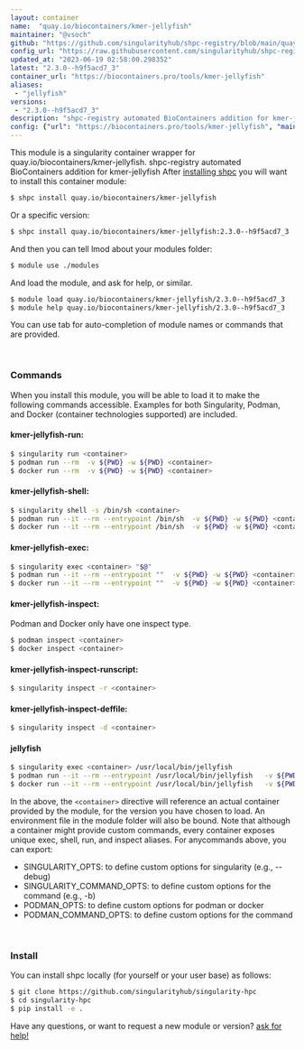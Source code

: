 ```yaml
---
layout: container
name:  "quay.io/biocontainers/kmer-jellyfish"
maintainer: "@vsoch"
github: "https://github.com/singularityhub/shpc-registry/blob/main/quay.io/biocontainers/kmer-jellyfish/container.yaml"
config_url: "https://raw.githubusercontent.com/singularityhub/shpc-registry/main/quay.io/biocontainers/kmer-jellyfish/container.yaml"
updated_at: "2023-06-19 02:58:00.298352"
latest: "2.3.0--h9f5acd7_3"
container_url: "https://biocontainers.pro/tools/kmer-jellyfish"
aliases:
 - "jellyfish"
versions:
 - "2.3.0--h9f5acd7_3"
description: "shpc-registry automated BioContainers addition for kmer-jellyfish"
config: {"url": "https://biocontainers.pro/tools/kmer-jellyfish", "maintainer": "@vsoch", "description": "shpc-registry automated BioContainers addition for kmer-jellyfish", "latest": {"2.3.0--h9f5acd7_3": "sha256:8b656996004664483c1960d2202a2badf6b567687733e76fd32fb9c8389c7480"}, "tags": {"2.3.0--h9f5acd7_3": "sha256:8b656996004664483c1960d2202a2badf6b567687733e76fd32fb9c8389c7480"}, "docker": "quay.io/biocontainers/kmer-jellyfish", "aliases": {"jellyfish": "/usr/local/bin/jellyfish"}}
---
```


This module is a singularity container wrapper for quay.io/biocontainers/kmer-jellyfish.
shpc-registry automated BioContainers addition for kmer-jellyfish
After [installing shpc](#install) you will want to install this container module:


```bash
$ shpc install quay.io/biocontainers/kmer-jellyfish
```

Or a specific version:

```bash
$ shpc install quay.io/biocontainers/kmer-jellyfish:2.3.0--h9f5acd7_3
```

And then you can tell lmod about your modules folder:

```bash
$ module use ./modules
```

And load the module, and ask for help, or similar.

```bash
$ module load quay.io/biocontainers/kmer-jellyfish/2.3.0--h9f5acd7_3
$ module help quay.io/biocontainers/kmer-jellyfish/2.3.0--h9f5acd7_3
```

You can use tab for auto-completion of module names or commands that are provided.

<br>

### Commands

When you install this module, you will be able to load it to make the following commands accessible.
Examples for both Singularity, Podman, and Docker (container technologies supported) are included.

#### kmer-jellyfish-run:

```bash
$ singularity run <container>
$ podman run --rm  -v ${PWD} -w ${PWD} <container>
$ docker run --rm  -v ${PWD} -w ${PWD} <container>
```

#### kmer-jellyfish-shell:

```bash
$ singularity shell -s /bin/sh <container>
$ podman run --it --rm --entrypoint /bin/sh  -v ${PWD} -w ${PWD} <container>
$ docker run --it --rm --entrypoint /bin/sh  -v ${PWD} -w ${PWD} <container>
```

#### kmer-jellyfish-exec:

```bash
$ singularity exec <container> "$@"
$ podman run --it --rm --entrypoint ""  -v ${PWD} -w ${PWD} <container> "$@"
$ docker run --it --rm --entrypoint ""  -v ${PWD} -w ${PWD} <container> "$@"
```

#### kmer-jellyfish-inspect:

Podman and Docker only have one inspect type.

```bash
$ podman inspect <container>
$ docker inspect <container>
```

#### kmer-jellyfish-inspect-runscript:

```bash
$ singularity inspect -r <container>
```

#### kmer-jellyfish-inspect-deffile:

```bash
$ singularity inspect -d <container>
```


#### jellyfish

```bash
$ singularity exec <container> /usr/local/bin/jellyfish
$ podman run --it --rm --entrypoint /usr/local/bin/jellyfish   -v ${PWD} -w ${PWD} <container> -c " $@"
$ docker run --it --rm --entrypoint /usr/local/bin/jellyfish   -v ${PWD} -w ${PWD} <container> -c " $@"
```



In the above, the `<container>` directive will reference an actual container provided
by the module, for the version you have chosen to load. An environment file in the
module folder will also be bound. Note that although a container
might provide custom commands, every container exposes unique exec, shell, run, and
inspect aliases. For anycommands above, you can export:

 - SINGULARITY_OPTS: to define custom options for singularity (e.g., --debug)
 - SINGULARITY_COMMAND_OPTS: to define custom options for the command (e.g., -b)
 - PODMAN_OPTS: to define custom options for podman or docker
 - PODMAN_COMMAND_OPTS: to define custom options for the command

<br>

### Install

You can install shpc locally (for yourself or your user base) as follows:

```bash
$ git clone https://github.com/singularityhub/singularity-hpc
$ cd singularity-hpc
$ pip install -e .
```

Have any questions, or want to request a new module or version? [ask for help!](https://github.com/singularityhub/singularity-hpc/issues)